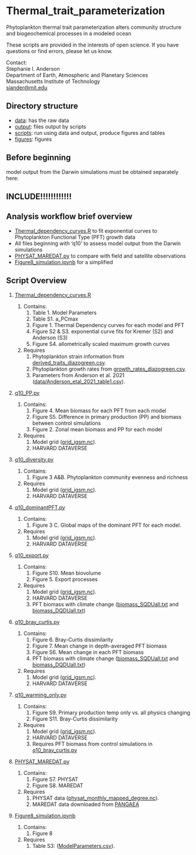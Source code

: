 # Thermal_trait_parameterization
Phytoplankton thermal trait parameterization alters community structure and biogeochemical processes in a modeled ocean 

These scripts are provided in the interests of open science. If you have questions or find errors, please let us know.

Contact:<br/>
Stephanie I. Anderson<br/>
Department of Earth, Atmospheric and Planetary Sciences<br/>
Massachusetts Institute of Technology<br/>
siander@mit.edu<br/>


## Directory structure
- [data](data/): has the raw data
- [output](output/): files output by scripts 
- [scripts](scripts/): run using data and output, produce figures and tables
- [figures](figures/):  figures


## Before beginning
model output from the Darwin simulations must be obtained separately here:
## INCLUDE!!!!!!!!!!!!


## Analysis  workflow brief overview
- [Thermal_dependency_curves.R](scripts/Thermal_dependency_curves.R) to fit exponential curves to Phytoplankton Functional Type (PFT) growth data
- All files beginning with ‘q10’ to assess model output from the Darwin simulations
- [PHYSAT_MAREDAT.py](scripts/PHYSAT_MAREDAT.py) to compare with field and satellite observations
- [Figure8_simulation.ipynb](scripts/Figure8_simulation.ipynb) for a simplified 


## Script Overview

1. [Thermal_dependency_curves.R](scripts/Thermal_dependency_curves.R)
    1. Contains:
       	 1. Table 1. Model Parameters
       	 2. Table S1. a_PCmax
       	 3. Figure 1. Thermal Dependency curves for each model and PFT
       	 4. Figure S2 & S3. exponential curve fits for Kremer (S2) and Anderson (S3)
       	 5. Figure S4. allometrically scaled maximum growth curves
    2. Requires
       	 1. Phytoplankton strain information from [derived_traits_diazogreen.csv](data/derived_traits_diazogreen.csv).
       	 2. Phytoplankton growth rates from [growth_rates_diazogreen.csv](data/growth_rates_diazogreen.csv).
       	 3. Parameters from Anderson et al. 2021 ([data/Anderson_etal_2021_table1.csv](data/data/Anderson_etal_2021_table1.csv)).

2. [q10_PP.py](scripts/q10_PP.py)
    1. Contains:
       	 1. Figure 4. Mean biomass for each PFT from each model
       	 2. Figure S5. Difference in primary production (PP) and biomass between control simulations
       	 3. Figure 2. Zonal mean biomass and PP for each model
    2. Requires
       	 1. Model grid ([grid_igsm.nc](data/grid_igsm.nc)).
       	 2. HARVARD DATAVERSE

3. [q10_diversity.py](scripts/q10_diversity.py)
    1. Contains:
       	 1. Figure 3 A&B. Phytoplankton community evenness and richness
    2. Requires
       	 1. Model grid ([grid_igsm.nc](data/grid_igsm.nc)).
       	 2. HARVARD DATAVERSE

4. [q10_dominantPFT.py](scripts/q10_dominantPFT.py)
    1. Contains:
       	 1. Figure 3 C. Global maps of the dominant PFT for each model.
    2. Requires
       	 1. Model grid ([grid_igsm.nc](data/grid_igsm.nc)).
       	 2. HARVARD DATAVERSE

5. [q10_export.py](scripts/q10_export.py)
    1. Contains:
       	 1. Figure S10. Mean biovolume
       	 2. Figure 5. Export processes
    2. Requires
       	 1. Model grid ([grid_igsm.nc](data/grid_igsm.nc)).
       	 2. HARVARD DATAVERSE
       	 3. PFT biomass with climate change ([biomass_SQDUall.txt](output/biomass_SQDUall.txt) and [biomass_DQDUall.txt](output/biomass_DQDUall.txt))

6. [q10_bray_curtis.py](scripts/q10_bray_curtis.py)
    1. Contains:
       	 1. Figure 6. Bray-Curtis dissimilarity
       	 2. Figure 7. Mean change in depth-averaged PFT biomass
       	 3. Figure S6. Mean change in each PFT biomass
       	 4. PFT biomass with climate change ([biomass_SQDUall.txt](output/biomass_SQDUall.txt) and [biomass_DQDUall.txt](output/biomass_DQDUall.txt))
    2. Requires
       	 1. Model grid ([grid_igsm.nc](data/grid_igsm.nc)).
       	 2. HARVARD DATAVERSE

7. [q10_warming_only.py](scripts/q10_warming_only.py)
    1. Contains:
       	 1. Figure S9. Primary production temp only vs. all physics changing
       	 2. Figure S11. Bray-Curtis dissimilarity
    2. Requires
       	 1. Model grid ([grid_igsm.nc](data/grid_igsm.nc)).
       	 2. HARVARD DATAVERSE
       	 3. Requires PFT biomass from control simulations in [q10_bray_curtis.py](scripts/q10_bray_curtis.py)

8. [PHYSAT_MAREDAT.py](scripts/PHYSAT_MAREDAT.py)
    1. Contains:
       	 1. Figure S7. PHYSAT
       	 2. Figure S8. MAREDAT
    2. Requires
       	 1. PHYSAT data ([physat_monthly_mapped_degree.nc](data/physat_monthly_mapped_degree.nc)).
       	 2. MAREDAT data downloaded from [PANGAEA](http://www.pangaea.de/search?&q=maredat )

9. [Figure8_simulation.ipynb](scripts/Figure8_simulation.ipynb)
    1. Contains:
       	 1. Figure 8
    2. Requires
       	 1. Table S3: ([ModelParameters.csv](data/ModelParameters.csv)).
